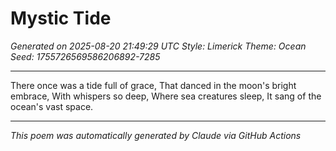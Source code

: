 # Mystic Tide

*Generated on 2025-08-20 21:49:29 UTC*
*Style: Limerick*
*Theme: Ocean*
*Seed: 1755726569586206892-7285*

---

There once was a tide full of grace,
That danced in the moon's bright embrace,
With whispers so deep,
Where sea creatures sleep,
It sang of the ocean's vast space.

---

*This poem was automatically generated by Claude via GitHub Actions*